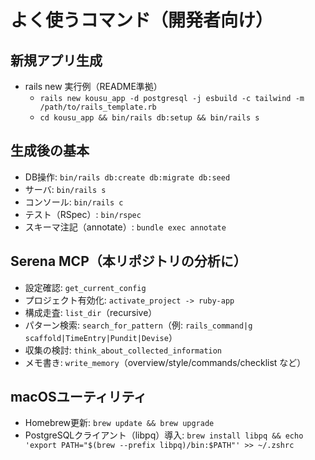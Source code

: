 # よく使うコマンド（開発者向け）

## 新規アプリ生成
- rails new 実行例（README準拠）
  - `rails new kousu_app -d postgresql -j esbuild -c tailwind -m /path/to/rails_template.rb`
  - `cd kousu_app && bin/rails db:setup && bin/rails s`

## 生成後の基本
- DB操作: `bin/rails db:create db:migrate db:seed`
- サーバ: `bin/rails s`
- コンソール: `bin/rails c`
- テスト（RSpec）: `bin/rspec`
- スキーマ注記（annotate）: `bundle exec annotate`

## Serena MCP（本リポジトリの分析に）
- 設定確認: `get_current_config`
- プロジェクト有効化: `activate_project -> ruby-app`
- 構成走査: `list_dir`（recursive）
- パターン検索: `search_for_pattern`（例: `rails_command|g scaffold|TimeEntry|Pundit|Devise`）
- 収集の検討: `think_about_collected_information`
- メモ書き: `write_memory`（overview/style/commands/checklist など）

## macOSユーティリティ
- Homebrew更新: `brew update && brew upgrade`
- PostgreSQLクライアント（libpq）導入: `brew install libpq && echo 'export PATH="$(brew --prefix libpq)/bin:$PATH"' >> ~/.zshrc`